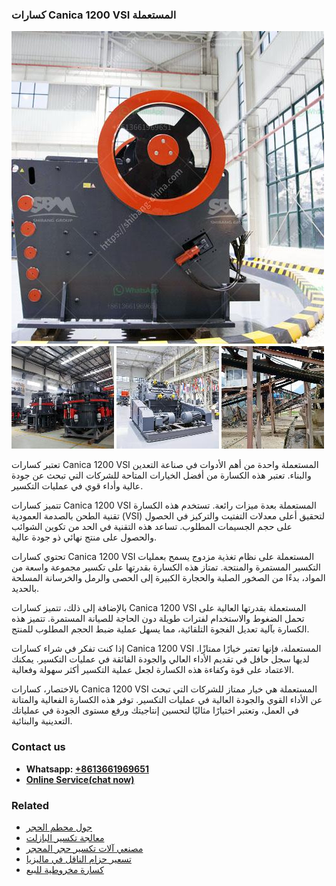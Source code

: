 <h3>كسارات Canica 1200 VSI المستعملة</h3><img src='1701852706.jpg' alt=''><p>تعتبر كسارات Canica 1200 VSI المستعملة واحدة من أهم الأدوات في صناعة التعدين والبناء. تعتبر هذه الكسارة من أفضل الخيارات المتاحة للشركات التي تبحث عن جودة عالية وأداء قوي في عمليات التكسير.</p><p>تتميز كسارات Canica 1200 VSI المستعملة بعدة ميزات رائعة. تستخدم هذه الكسارة تقنية الطحن بالصدمة العمودية (VSI) لتحقيق أعلى معدلات التفتيت والتركيز في الحصول على حجم الجسيمات المطلوب. تساعد هذه التقنية في الحد من تكوين الشوائب والحصول على منتج نهائي ذو جودة عالية.</p><p>تحتوي كسارات Canica 1200 VSI المستعملة على نظام تغذية مزدوج يسمح بعمليات التكسير المستمرة والمنتجة. تمتاز هذه الكسارة بقدرتها على تكسير مجموعة واسعة من المواد، بدءًا من الصخور الصلبة والحجارة الكبيرة إلى الحصى والرمل والخرسانة المسلحة بالحديد.</p><p>بالإضافة إلى ذلك، تتميز كسارات Canica 1200 VSI المستعملة بقدرتها العالية على تحمل الضغوط والاستخدام لفترات طويلة دون الحاجة للصيانة المستمرة. تتميز هذه الكسارة بآلية تعديل الفجوة التلقائية، مما يسهل عملية ضبط الحجم المطلوب للمنتج.</p><p>إذا كنت تفكر في شراء كسارات Canica 1200 VSI المستعملة، فإنها تعتبر خيارًا ممتازًا. لديها سجل حافل في تقديم الأداء العالي والجودة الفائقة في عمليات التكسير. يمكنك الاعتماد على قوة وكفاءة هذه الكسارة لجعل عملية التكسير أكثر سهولة وفعالية.</p><p>بالاختصار، كسارات Canica 1200 VSI المستعملة هي خيار ممتاز للشركات التي تبحث عن الأداء القوي والجودة العالية في عمليات التكسير. توفر هذه الكسارة الفعالية والمتانة في العمل، وتعتبر اختيارًا مثاليًا لتحسين إنتاجيتك ورفع مستوى الجودة في عملياتك التعدينية والبنائية.</p><h3>Contact us</h3><ul><li><strong>Whatsapp:&nbsp;<a href="https://wa.me/8613661969651">+8613661969651</a></strong></li><li><a href="https://swt.shibang-china.com/?git&amp;zhl&amp;كسارات Canica 1200 VSI المستعملة"><strong>Online Service(chat now)</strong></a></li></ul><h3>Related</h3><ul><li><a href='جول محطم الحجر.md'>جول محطم الحجر</a></li><li><a href='معالجة تكسير البازلت.md'>معالجة تكسير البازلت</a></li><li><a href='مصنعي آلات تكسير حجر المحجر.md'>مصنعي آلات تكسير حجر المحجر</a></li><li><a href='تسعير حزام الناقل في ماليزيا.md'>تسعير حزام الناقل في ماليزيا</a></li><li><a href='كسارة مخروطية للبيع.md'>كسارة مخروطية للبيع</a></li></ul>